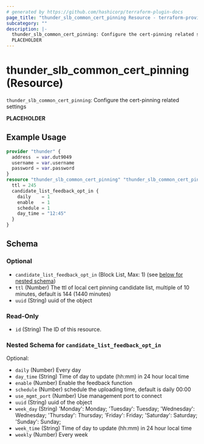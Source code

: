 ```yaml
---
# generated by https://github.com/hashicorp/terraform-plugin-docs
page_title: "thunder_slb_common_cert_pinning Resource - terraform-provider-thunder"
subcategory: ""
description: |-
  thunder_slb_common_cert_pinning: Configure the cert-pinning related settings
  PLACEHOLDER
---
```


# thunder_slb_common_cert_pinning (Resource)

`thunder_slb_common_cert_pinning`: Configure the cert-pinning related settings

__PLACEHOLDER__

## Example Usage

```terraform
provider "thunder" {
  address  = var.dut9049
  username = var.username
  password = var.password
}
resource "thunder_slb_common_cert_pinning" "thunder_slb_common_cert_pinning" {
  ttl = 245
  candidate_list_feedback_opt_in {
    daily    = 1
    enable   = 1
    schedule = 1
    day_time = "12:45"
  }
}
```

<!-- schema generated by tfplugindocs -->
## Schema

### Optional

- `candidate_list_feedback_opt_in` (Block List, Max: 1) (see [below for nested schema](#nestedblock--candidate_list_feedback_opt_in))
- `ttl` (Number) The ttl of local cert pinning candidate list, multiple of 10 minutes, default is 144 (1440 minutes)
- `uuid` (String) uuid of the object

### Read-Only

- `id` (String) The ID of this resource.

<a id="nestedblock--candidate_list_feedback_opt_in"></a>
### Nested Schema for `candidate_list_feedback_opt_in`

Optional:

- `daily` (Number) Every day
- `day_time` (String) Time of day to update (hh:mm) in 24 hour local time
- `enable` (Number) Enable the feedback function
- `schedule` (Number) schedule the uploading time, default is daily 00:00
- `use_mgmt_port` (Number) Use management port to connect
- `uuid` (String) uuid of the object
- `week_day` (String) 'Monday': Monday; 'Tuesday': Tuesday; 'Wednesday': Wednesday; 'Thursday': Thursday; 'Friday': Friday; 'Saturday': Saturday; 'Sunday': Sunday;
- `week_time` (String) Time of day to update (hh:mm) in 24 hour local time
- `weekly` (Number) Every week


